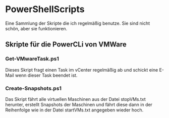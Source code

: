 # PowerShellScripts
Eine Sammlung der Skripte die ich regelmäßig benutze. Sie sind nicht schön, aber sie funktionieren.

## Skripte für die PowerCLi von VMWare

### Get-VMwareTask.ps1
Dieses Skript fragt einen Task im vCenter regelmäßig ab und schickt eine E-Mail wenn dieser Task
beendet ist.

### Create-Snapshots.ps1
Das Skript fährt alle virtuellen Maschinen aus der Datei stopVMs.txt herunter, erstellt Snapshots
der Maschinen und fährt diese dann in der Reihenfolge wie in der Datei startVMs.txt angegeben
wieder hoch.
